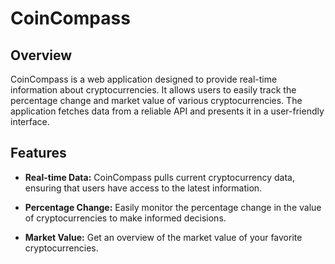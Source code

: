 # CoinCompass

## Overview

CoinCompass is a web application designed to provide real-time information about cryptocurrencies. It allows users to easily track the percentage change and market value of various cryptocurrencies. The application fetches data from a reliable API and presents it in a user-friendly interface.

## Features

- **Real-time Data:** CoinCompass pulls current cryptocurrency data, ensuring that users have access to the latest information.
  
- **Percentage Change:** Easily monitor the percentage change in the value of cryptocurrencies to make informed decisions.

- **Market Value:** Get an overview of the market value of your favorite cryptocurrencies.
